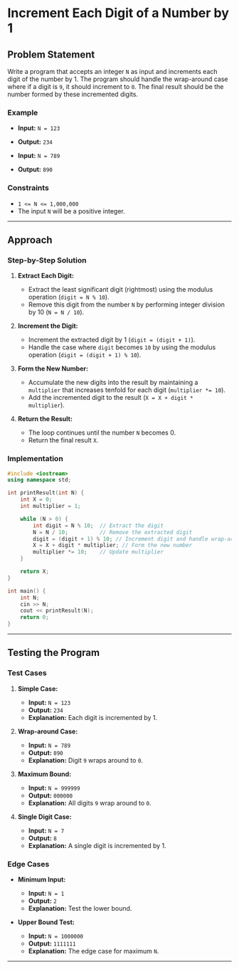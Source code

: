# Increment Each Digit of a Number by 1

## Problem Statement

Write a program that accepts an integer `N` as input and increments each digit of the number by 1. The program should handle the wrap-around case where if a digit is `9`, it should increment to `0`. The final result should be the number formed by these incremented digits.

### Example

- **Input:** `N = 123`
- **Output:** `234`

- **Input:** `N = 789`
- **Output:** `890`

### Constraints
- `1 <= N <= 1,000,000`
- The input `N` will be a positive integer.

---

## Approach

### Step-by-Step Solution

1. **Extract Each Digit:**
   - Extract the least significant digit (rightmost) using the modulus operation (`digit = N % 10`).
   - Remove this digit from the number `N` by performing integer division by 10 (`N = N / 10`).

2. **Increment the Digit:**
   - Increment the extracted digit by 1 (`digit = (digit + 1)`).
   - Handle the case where `digit` becomes `10` by using the modulus operation (`digit = (digit + 1) % 10`).

3. **Form the New Number:**
   - Accumulate the new digits into the result by maintaining a `multiplier` that increases tenfold for each digit (`multiplier *= 10`).
   - Add the incremented digit to the result (`X = X + digit * multiplier`).

4. **Return the Result:**
   - The loop continues until the number `N` becomes 0.
   - Return the final result `X`.

### Implementation

```cpp
#include <iostream>
using namespace std;

int printResult(int N) {
    int X = 0;
    int multiplier = 1;

    while (N > 0) {
        int digit = N % 10;  // Extract the digit
        N = N / 10;          // Remove the extracted digit
        digit = (digit + 1) % 10; // Increment digit and handle wrap-around
        X = X + digit * multiplier; // Form the new number
        multiplier *= 10;    // Update multiplier
    }

    return X;
}

int main() {
    int N;
    cin >> N;
    cout << printResult(N);
    return 0;
}
```

---

## Testing the Program

### Test Cases

1. **Simple Case:**
   - **Input:** `N = 123`
   - **Output:** `234`
   - **Explanation:** Each digit is incremented by 1.

2. **Wrap-around Case:**
   - **Input:** `N = 789`
   - **Output:** `890`
   - **Explanation:** Digit `9` wraps around to `0`.

3. **Maximum Bound:**
   - **Input:** `N = 999999`
   - **Output:** `000000`
   - **Explanation:** All digits `9` wrap around to `0`.

4. **Single Digit Case:**
   - **Input:** `N = 7`
   - **Output:** `8`
   - **Explanation:** A single digit is incremented by 1.

### Edge Cases

- **Minimum Input:**
  - **Input:** `N = 1`
  - **Output:** `2`
  - **Explanation:** Test the lower bound.

- **Upper Bound Test:**
  - **Input:** `N = 1000000`
  - **Output:** `1111111`
  - **Explanation:** The edge case for maximum `N`.

---
